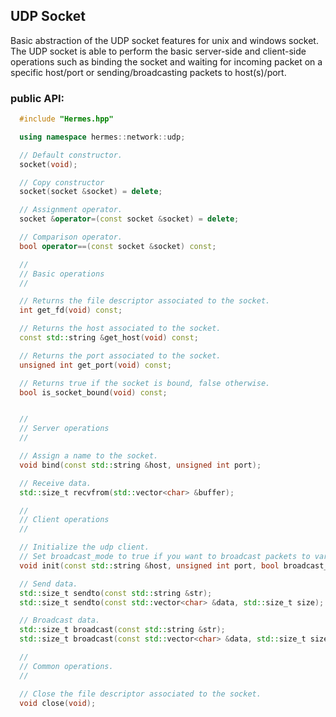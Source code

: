 ## UDP Socket


Basic abstraction of the UDP socket features for unix and windows socket. The UDP socket is able to perform the basic server-side
and client-side operations such as binding the socket and waiting for incoming packet on a specific host/port or sending/broadcasting
packets to host(s)/port.


### public API:


```cpp
  #include "Hermes.hpp"

  using namespace hermes::network::udp;

  // Default constructor.
  socket(void);

  // Copy constructor
  socket(socket &socket) = delete;

  // Assignment operator.
  socket &operator=(const socket &socket) = delete;

  // Comparison operator.
  bool operator==(const socket &socket) const;

  //
  // Basic operations
  //

  // Returns the file descriptor associated to the socket.
  int get_fd(void) const;

  // Returns the host associated to the socket.
  const std::string &get_host(void) const;

  // Returns the port associated to the socket.
  unsigned int get_port(void) const;

  // Returns true if the socket is bound, false otherwise.
  bool is_socket_bound(void) const;


  //
  // Server operations
  //

  // Assign a name to the socket.
  void bind(const std::string &host, unsigned int port);

  // Receive data.
  std::size_t recvfrom(std::vector<char> &buffer);

  //
  // Client operations
  //

  // Initialize the udp client.
  // Set broadcast_mode to true if you want to broadcast packets to various machine.
  void init(const std::string &host, unsigned int port, bool broadcast_mode);

  // Send data.
  std::size_t sendto(const std::string &str);
  std::size_t sendto(const std::vector<char> &data, std::size_t size);

  // Broadcast data.
  std::size_t broadcast(const std::string &str);
  std::size_t broadcast(const std::vector<char> &data, std::size_t size);

  //
  // Common operations.
  //

  // Close the file descriptor associated to the socket.
  void close(void);

```
